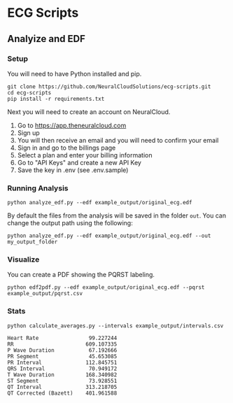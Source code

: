 # ECG Scripts

## Analyize and EDF

### Setup

You will need to have Python installed and pip.

```
git clone https://github.com/NeuralCloudSolutions/ecg-scripts.git
cd ecg-scripts
pip install -r requirements.txt
```

Next you will need to create an account on NeuralCloud.

1. Go to https://app.theneuralcloud.com
2. Sign up
3. You will then receive an email and you will need to confirm your email
4. Sign in and go to the billings page
5. Select a plan and enter your billing information
6. Go to "API Keys" and create a new API Key
7. Save the key in .env (see .env.sample)

### Running Analysis

```
python analyze_edf.py --edf example_output/original_ecg.edf
```

By default the files from the analysis will be saved in the folder `out`. You can change the output path using the following:

```
python analyze_edf.py --edf example_output/original_ecg.edf --out my_output_folder
```

### Visualize

You can create a PDF showing the PQRST labeling.

```
python edf2pdf.py --edf example_output/original_ecg.edf --pqrst example_output/pqrst.csv
```

### Stats

```
python calculate_averages.py --intervals example_output/intervals.csv
```

```
Heart Rate                99.227244
RR                       609.107335
P Wave Duration           67.192666
PR Segment                45.653085
PR Interval              112.845751
QRS Interval              70.949172
T Wave Duration          168.340982
ST Segment                73.928551
QT Interval              313.218705
QT Corrected (Bazett)    401.961588
```
